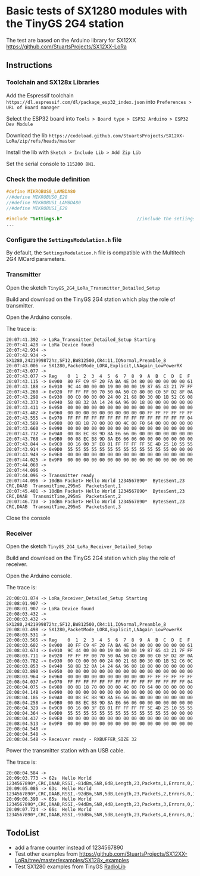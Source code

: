 # Basic tests of SX1280 modules with the TinyGS 2G4 station

The test are based on the Arduino library for SX12XX https://github.com/StuartsProjects/SX12XX-LoRa

## Instructions

### Toolchain and SX128x Libraries

Add the Espressif toolchain `https://dl.espressif.com/dl/package_esp32_index.json` into `Preferences > URL of Board manager` 

Select the ESP32 board into `Tools > Board type > ESP32 Arduino > ESP32 Dev Module`

Download the lib `https://codeload.github.com/StuartsProjects/SX12XX-LoRa/zip/refs/heads/master`

Install the lib with `Sketch > Include Lib > Add Zip Lib`

Set the serial console to `115200 8N1`.


### Check the module definition

```c
#define MIKROBUS0_LAMBDA80
//#define MIKROBUS0_E28
//#define MIKROBUS1_LAMBDA80
//#define MIKROBUS1_E28

#include "Settings.h"                            //include the setiings file, frequencies, LoRa settings etc   
...
```

### Configure the `SettingsModulation.h` file

By default, the `SettingsModulation.h` file is compatible with the Multitech 2G4 MCard parameters.

### Transmitter

Open the sketch `TinyGS_2G4_LoRa_Transmitter_Detailed_Setup`

Build and download on the TinyGS 2G4 station which play the role of transmitter.

Open the Arduino console.

The trace is:
```
20:07:41.392 -> LoRa_Transmitter_Detailed_Setup Starting
20:07:41.428 -> LoRa Device found
20:07:42.934 -> 
20:07:42.934 -> SX1280,2421999872hz,SF12,BW812500,CR4:11,IQNormal,Preamble_8
20:07:43.006 -> SX1280,PacketMode_LORA,Explicit,LNAgain_LowPowerRX
20:07:43.077 -> 
20:07:43.077 -> Reg    0  1  2  3  4  5  6  7  8  9  A  B  C  D  E  F
20:07:43.115 -> 0x900  80 FF C9 4F 20 FA BA 4E D4 80 00 00 00 00 00 61 
20:07:43.188 -> 0x910  9C 44 00 00 00 19 00 00 00 19 87 65 43 21 7F FF 
20:07:43.260 -> 0x920  FF FF FF 00 70 50 0A 50 C0 80 00 C0 5F D2 8F 0A 
20:07:43.298 -> 0x930  00 C0 00 00 00 24 00 21 68 B0 30 0D 1B 52 C6 08 
20:07:43.373 -> 0x940  58 0B 32 0A 14 24 6A 96 00 18 00 00 00 00 00 00 
20:07:43.411 -> 0x950  00 00 00 00 00 00 00 00 00 00 00 00 00 00 00 00 
20:07:43.482 -> 0x960  00 00 00 00 00 00 00 00 00 00 FF FF FF FF FF FF 
20:07:43.555 -> 0x970  FF FF FF FF FF FF FF FF FF FF FF FF FF FF FF 04 
20:07:43.589 -> 0x980  00 0B 18 70 00 00 00 4C 00 F0 64 00 00 00 00 00 
20:07:43.660 -> 0x990  00 00 00 00 00 00 00 00 00 00 00 00 00 00 00 00 
20:07:43.732 -> 0x9A0  00 08 EC B8 9D 8A E6 66 06 00 00 00 00 00 00 00 
20:07:43.768 -> 0x9B0  00 08 EC B8 9D 8A E6 66 06 00 00 00 00 00 00 00 
20:07:43.844 -> 0x9C0  00 16 00 3F E8 01 FF FF FF FF 5E 4D 25 10 55 55 
20:07:43.914 -> 0x9D0  55 55 55 55 55 55 55 55 55 55 55 55 55 00 00 00 
20:07:43.949 -> 0x9E0  00 00 00 00 00 00 00 00 00 00 00 00 00 00 00 00 
20:07:44.025 -> 0x9F0  00 00 00 00 00 00 00 00 00 00 00 00 00 00 00 00 
20:07:44.060 -> 
20:07:44.096 -> 
20:07:44.096 -> Transmitter ready
20:07:44.096 -> 10dBm Packet> Hello World 1234567890*  BytesSent,23  CRC,DAAB  TransmitTime,295mS  PacketsSent,1
20:07:45.401 -> 10dBm Packet> Hello World 1234567890*  BytesSent,23  CRC,DAAB  TransmitTime,295mS  PacketsSent,2
20:07:46.730 -> 10dBm Packet> Hello World 1234567890*  BytesSent,23  CRC,DAAB  TransmitTime,295mS  PacketsSent,3
```

Close the console

### Receiver

Open the sketch `TinyGS_2G4_LoRa_Receiver_Detailed_Setup`

Build and download on the TinyGS 2G4 station which play the role of receiver.

Open the Arduino console.

The trace is:
```
20:08:01.874 -> LoRa_Receiver_Detailed_Setup Starting
20:08:01.907 -> 
20:08:01.907 -> LoRa Device found
20:08:03.432 -> 
20:08:03.432 -> SX1280,2421999872hz,SF12,BW812500,CR4:11,IQNormal,Preamble_8
20:08:03.498 -> SX1280,PacketMode_LORA,Explicit,LNAgain_LowPowerRX
20:08:03.531 -> 
20:08:03.565 -> Reg    0  1  2  3  4  5  6  7  8  9  A  B  C  D  E  F
20:08:03.602 -> 0x900  80 FF C9 4F 20 FA BA 4E D4 80 00 00 00 00 00 61 
20:08:03.674 -> 0x910  9C 44 00 00 00 19 00 00 00 19 87 65 43 21 7F FF 
20:08:03.711 -> 0x920  FF FF FF 00 70 50 0A 50 C0 80 00 C0 5F D2 8F 0A 
20:08:03.782 -> 0x930  00 C0 00 00 00 24 00 21 68 B0 30 0D 1B 52 C6 0C 
20:08:03.853 -> 0x940  58 0B 32 0A 14 24 6A 96 00 18 00 00 00 00 00 00 
20:08:03.890 -> 0x950  00 00 00 00 00 00 00 00 00 00 00 00 00 00 00 00 
20:08:03.964 -> 0x960  00 00 00 00 00 00 00 00 00 00 FF FF FF FF FF FF 
20:08:04.037 -> 0x970  FF FF FF FF FF FF FF FF FF FF FF FF FF FF FF 04 
20:08:04.075 -> 0x980  00 0B 18 70 00 00 00 4C 00 F0 64 00 00 00 00 00 
20:08:04.148 -> 0x990  00 00 00 00 00 00 00 00 00 00 00 00 00 00 00 00 
20:08:04.186 -> 0x9A0  00 08 EC B8 9D 8A E6 66 06 00 00 00 00 00 00 00 
20:08:04.258 -> 0x9B0  00 08 EC B8 9D 8A E6 66 06 00 00 00 00 00 00 00 
20:08:04.329 -> 0x9C0  00 16 00 3F E8 01 FF FF FF FF 5E 4D 25 10 55 55 
20:08:04.364 -> 0x9D0  55 55 55 55 55 55 55 55 55 55 55 55 55 00 00 00 
20:08:04.437 -> 0x9E0  00 00 00 00 00 00 00 00 00 00 00 00 00 00 00 00 
20:08:04.513 -> 0x9F0  00 00 00 00 00 00 00 00 00 00 00 00 00 00 00 00 
20:08:04.548 -> 
20:08:04.548 -> 
20:08:04.548 -> Receiver ready - RXBUFFER_SIZE 32
```

Power the transmitter station with an USB cable.

The trace is:
```
20:08:04.584 -> 
20:09:03.773 -> 62s  Hello World 1234567890*,CRC,DAAB,RSSI,-81dBm,SNR,6dB,Length,23,Packets,1,Errors,0,IRQreg,8012
20:09:05.086 -> 63s  Hello World 1234567890*,CRC,DAAB,RSSI,-92dBm,SNR,5dB,Length,23,Packets,2,Errors,0,IRQreg,8012
20:09:06.390 -> 65s  Hello World 1234567890*,CRC,DAAB,RSSI,-94dBm,SNR,4dB,Length,23,Packets,3,Errors,0,IRQreg,8012
20:09:07.724 -> 66s  Hello World 1234567890*,CRC,DAAB,RSSI,-93dBm,SNR,5dB,Length,23,Packets,4,Errors,0,IRQreg,8012
```


## TodoList
* add a frame counter instead of 1234567890
* Test other examples from https://github.com/StuartsProjects/SX12XX-LoRa/tree/master/examples/SX128x_examples
* Test SX1280 examples from TinyGS [RadioLib](https://github.com/jgromes/RadioLib/tree/master/examples/SX128x)
